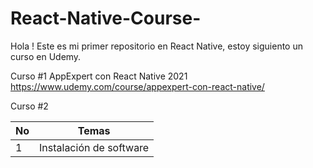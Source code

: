 # React-Native-Course-
Hola ! Este es mi primer repositorio en React Native, estoy siguiento un curso en Udemy. 

Curso #1 AppExpert con React Native 2021
https://www.udemy.com/course/appexpert-con-react-native/

Curso #2 

|No|Temas|
|---|----|
|1|Instalación de software|
